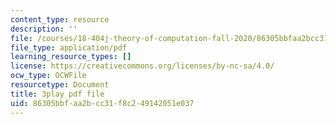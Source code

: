 ```yaml
---
content_type: resource
description: ''
file: /courses/18-404j-theory-of-computation-fall-2020/86305bbfaa2bcc31f8c249142051e037_9syvZr-9xwk.pdf
file_type: application/pdf
learning_resource_types: []
license: https://creativecommons.org/licenses/by-nc-sa/4.0/
ocw_type: OCWFile
resourcetype: Document
title: 3play pdf file
uid: 86305bbf-aa2b-cc31-f8c2-49142051e037
---
```

